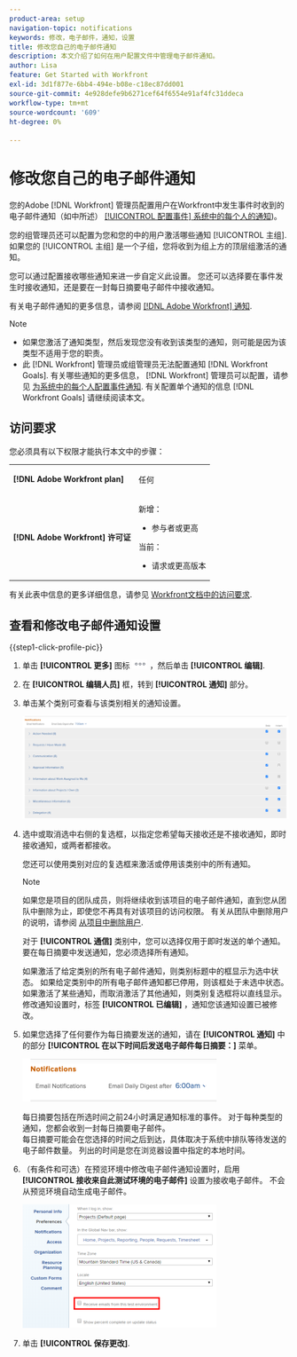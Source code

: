 ```yaml
---
product-area: setup
navigation-topic: notifications
keywords: 修改，电子邮件，通知，设置
title: 修改您自己的电子邮件通知
description: 本文介绍了如何在用户配置文件中管理电子邮件通知。
author: Lisa
feature: Get Started with Workfront
exl-id: 3d1f877e-6bb4-494e-b08e-c18ec87dd001
source-git-commit: 4e928defe9b6271cef64f6554e91af4fc31ddeca
workflow-type: tm+mt
source-wordcount: '609'
ht-degree: 0%

---
```


# 修改您自己的电子邮件通知

<!-- Audited: 1/2024 -->

您的Adobe [!DNL Workfront] 管理员配置用户在Workfront中发生事件时收到的电子邮件通知（如中所述） [[!UICONTROL 配置事件] 系统中的每个人的通知](../../administration-and-setup/manage-workfront/emails/configure-event-notifications-for-everyone-in-the-system.md))。

您的组管理员还可以配置为您和您的中的用户激活哪些通知 [!UICONTROL 主组]. 如果您的 [!UICONTROL 主组] 是一个子组，您将收到为组上方的顶层组激活的通知。

您可以通过配置接收哪些通知来进一步自定义此设置。 您还可以选择要在事件发生时接收通知，还是要在一封每日摘要电子邮件中接收通知。

有关电子邮件通知的更多信息，请参阅 [[!DNL Adobe Workfront] 通知](../../workfront-basics/using-notifications/wf-notifications.md).

>[!NOTE]
>
>* 如果您激活了通知类型，然后发现您没有收到该类型的通知，则可能是因为该类型不适用于您的职责。
>* 此 [!DNL Workfront] 管理员或组管理员无法配置通知 [!DNL Workfront Goals]. 有关哪些通知的更多信息， [!DNL Workfront] 管理员可以配置，请参见 [为系统中的每个人配置事件通知](../../administration-and-setup/manage-workfront/emails/configure-event-notifications-for-everyone-in-the-system.md). 有关配置单个通知的信息 [!DNL Workfront Goals] 请继续阅读本文。
>

## 访问要求

您必须具有以下权限才能执行本文中的步骤：

<table style="table-layout:auto"> 
 <col> 
 </col> 
 <col> 
 </col> 
 <tbody> 
  <tr> 
   <td role="rowheader"><strong>[!DNL Adobe Workfront plan]</strong></td> 
   <td> <p>任何</p> </td> 
  </tr> 
  <tr> 
   <td role="rowheader"><strong>[!DNL Adobe Workfront] 许可证</strong></td> 
   <td>  <p>新增：</p> 
   <ul><li>参与者或更高</li></ul>
   <p>当前：</p>
   <ul><li>请求或更高版本</li></ul>
   </td> 
  </tr> 
 </tbody> 
</table>

有关此表中信息的更多详细信息，请参见 [Workfront文档中的访问要求](/help/quicksilver/administration-and-setup/add-users/access-levels-and-object-permissions/access-level-requirements-in-documentation.md).

## 查看和修改电子邮件通知设置

{{step1-click-profile-pic}}

1. 单击 **[!UICONTROL 更多]** 图标 ![](assets/more-icon.png) ，然后单击 **[!UICONTROL 编辑]**.

1. 在 **[!UICONTROL 编辑人员]** 框，转到 **[!UICONTROL 通知]** 部分。

1. 单击某个类别可查看与该类别相关的通知设置。

   ![](assets/my-profile-notifications.png)

1. 选中或取消选中右侧的复选框，以指定您希望每天接收还是不接收通知，即时接收通知，或两者都接收。

   您还可以使用类别对应的复选框来激活或停用该类别中的所有通知。

   >[!NOTE]
   >
   >如果您是项目的团队成员，则将继续收到该项目的电子邮件通知，直到您从团队中删除为止，即使您不再具有对该项目的访问权限。 有关从团队中删除用户的说明，请参阅 [从项目中删除用户](../../manage-work/projects/manage-projects/remove-users-from-projects.md).

   对于 **[!UICONTROL 通信]** 类别中，您可以选择仅用于即时发送的单个通知。 要在每日摘要中发送通知，您必须选择所有通知。

   如果激活了给定类别的所有电子邮件通知，则类别标题中的框显示为选中状态。 如果给定类别中的所有电子邮件通知都已停用，则该框处于未选中状态。 如果激活了某些通知，而取消激活了其他通知，则类别复选框将以直线显示。\
   修改通知设置时，标签 **[!UICONTROL 已编辑]** ，通知您该通知设置已被修改。

1. 如果您选择了任何要作为每日摘要发送的通知，请在 **[!UICONTROL 通知]** 中的部分 **[!UICONTROL 在以下时间后发送电子邮件每日摘要：]** 菜单。

   ![](assets/digest-time-stamp-my-settings-350x78.png)

   每日摘要包括在所选时间之前24小时满足通知标准的事件。 对于每种类型的通知，您都会收到一封每日摘要电子邮件。\
   每日摘要可能会在您选择的时间之后到达，具体取决于系统中排队等待发送的电子邮件数量。 列出的时间是您在浏览器设置中指定的本地时间。

1. （有条件和可选）在预览环境中修改电子邮件通知设置时，启用 **[!UICONTROL 接收来自此测试环境的电子邮件]** 设置为接收电子邮件。 不会从预览环境自动生成电子邮件。

   ![](assets/receive-emails-from-sandbox-setting-edit-350x223.png)

1. 单击 **[!UICONTROL 保存更改]**.
